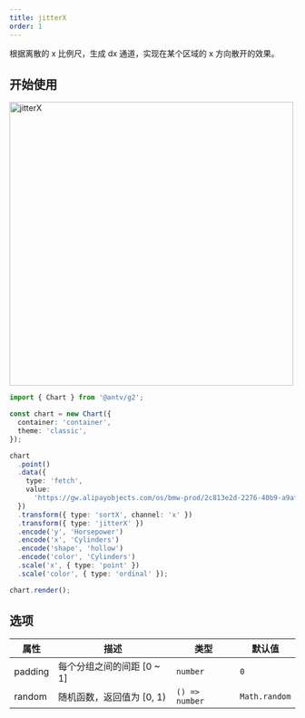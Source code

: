 ```yaml
---
title: jitterX
order: 1
---
```


根据离散的 x 比例尺，生成 dx 通道，实现在某个区域的 x 方向散开的效果。

## 开始使用

<img alt="jitterX" src="https://mdn.alipayobjects.com/mdn/huamei_qa8qxu/afts/img/A*0BaMRpu8tN8AAAAAAAAAAAAADmJ7AQ" width="500" />

```ts
import { Chart } from '@antv/g2';

const chart = new Chart({
  container: 'container',
  theme: 'classic',
});

chart
  .point()
  .data({
    type: 'fetch',
    value:
      'https://gw.alipayobjects.com/os/bmw-prod/2c813e2d-2276-40b9-a9af-cf0a0fb7e942.csv',
  })
  .transform({ type: 'sortX', channel: 'x' })
  .transform({ type: 'jitterX' })
  .encode('y', 'Horsepower')
  .encode('x', 'Cylinders')
  .encode('shape', 'hollow')
  .encode('color', 'Cylinders')
  .scale('x', { type: 'point' })
  .scale('color', { type: 'ordinal' });

chart.render();
```

## 选项

| 属性               | 描述                                           | 类型                 | 默认值                 |
|-------------------|------------------------------------------------|---------------------|-----------------------|
| padding           | 每个分组之间的间距 [0 ~ 1]                        | `number`            | `0`                   |  
| random            | 随机函数，返回值为 [0, 1)                         | `() => number`      | `Math.random`         |
